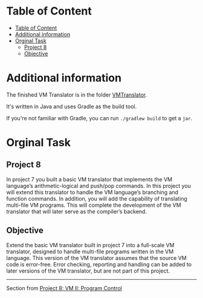 # Table of Content
- [Table of Content](#table-of-content)
- [Additional information](#additional-information)
- [Orginal Task](#orginal-task)
  - [Project 8](#project-8)
  - [Objective](#objective)






# Additional information

The finished VM Translator is in the folder [VMTranslator](./VMTranslator).

It's written in Java and uses Gradle as the build tool.

If you're not familiar with Gradle, you can run `./gradlew build` to get a `jar`.

# Orginal Task 

## Project 8

In project 7 you built a basic VM translator that implements the VM language’s arithmetic-logical
and push/pop commands. In this project you will extend this translator to handle the VM
language’s branching and function commands. In addition, you will add the capability of translating
multi-file VM programs. This will complete the development of the VM translator that will later
serve as the compiler’s backend.

## Objective

Extend the basic VM translator built in project 7 into a full-scale VM translator, designed to handle
multi-file programs written in the VM language. This version of the VM translator assumes that the
source VM code is error-free. Error checking, reporting and handling can be added to later versions
of the VM translator, but are not part of this project.

---

Section from [Project 8: VM II: Program Control](https://drive.google.com/open?id=1F2cYb2cIPFG0B_GybMcnNUPtc5mq8mHY&authuser=schocken%40gmail.com&usp=drive_fs)
